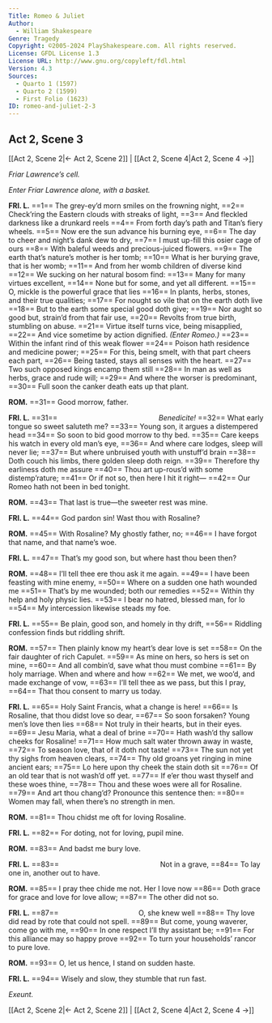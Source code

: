 ```yaml
---
Title: Romeo & Juliet
Author: 
  - William Shakespeare
Genre: Tragedy
Copyright: ©2005-2024 PlayShakespeare.com. All rights reserved.
License: GFDL License 1.3
License URL: http://www.gnu.org/copyleft/fdl.html
Version: 4.3
Sources:
  - Quarto 1 (1597)
  - Quarto 2 (1599)
  - First Folio (1623)
ID: romeo-and-juliet-2-3
---
```


## Act 2, Scene 3
[[Act 2, Scene 2|← Act 2, Scene 2]] | [[Act 2, Scene 4|Act 2, Scene 4 →]]

*Friar Lawrence’s cell.*

*Enter Friar Lawrence alone, with a basket.*

**FRI. L.**
==1== The grey-ey’d morn smiles on the frowning night,
==2== Check’ring the Eastern clouds with streaks of light,
==3== And fleckled darkness like a drunkard reels
==4== From forth day’s path and Titan’s fiery wheels.
==5== Now ere the sun advance his burning eye,
==6== The day to cheer and night’s dank dew to dry,
==7== I must up-fill this osier cage of ours
==8== With baleful weeds and precious-juiced flowers.
==9== The earth that’s nature’s mother is her tomb;
==10== What is her burying grave, that is her womb;
==11== And from her womb children of diverse kind
==12== We sucking on her natural bosom find:
==13== Many for many virtues excellent,
==14== None but for some, and yet all different.
==15== O, mickle is the powerful grace that lies
==16== In plants, herbs, stones, and their true qualities;
==17== For nought so vile that on the earth doth live
==18== But to the earth some special good doth give;
==19== Nor aught so good but, strain’d from that fair use,
==20== Revolts from true birth, stumbling on abuse.
==21== Virtue itself turns vice, being misapplied,
==22== And vice sometime by action dignified.
*(Enter Romeo.)*
==23== Within the infant rind of this weak flower
==24== Poison hath residence and medicine power;
==25== For this, being smelt, with that part cheers each part,
==26== Being tasted, stays all senses with the heart.
==27== Two such opposed kings encamp them still
==28== In man as well as herbs, grace and rude will;
==29== And where the worser is predominant,
==30== Full soon the canker death eats up that plant.

**ROM.**
==31== Good morrow, father.

**FRI. L.**
==31==               *Benedicite!*
==32== What early tongue so sweet saluteth me?
==33== Young son, it argues a distempered head
==34== So soon to bid good morrow to thy bed.
==35== Care keeps his watch in every old man’s eye,
==36== And where care lodges, sleep will never lie;
==37== But where unbruised youth with unstuff’d brain
==38== Doth couch his limbs, there golden sleep doth reign.
==39== Therefore thy earliness doth me assure
==40== Thou art up-rous’d with some distemp’rature;
==41== Or if not so, then here I hit it right⁠—
==42== Our Romeo hath not been in bed tonight.

**ROM.**
==43== That last is true—the sweeter rest was mine.

**FRI. L.**
==44== God pardon sin! Wast thou with Rosaline?

**ROM.**
==45== With Rosaline? My ghostly father, no;
==46== I have forgot that name, and that name’s woe.

**FRI. L.**
==47== That’s my good son, but where hast thou been then?

**ROM.**
==48== I’ll tell thee ere thou ask it me again.
==49== I have been feasting with mine enemy,
==50== Where on a sudden one hath wounded me
==51== That’s by me wounded; both our remedies
==52== Within thy help and holy physic lies.
==53== I bear no hatred, blessed man, for lo
==54== My intercession likewise steads my foe.

**FRI. L.**
==55== Be plain, good son, and homely in thy drift,
==56== Riddling confession finds but riddling shrift.

**ROM.**
==57== Then plainly know my heart’s dear love is set
==58== On the fair daughter of rich Capulet.
==59== As mine on hers, so hers is set on mine,
==60== And all combin’d, save what thou must combine
==61== By holy marriage. When and where and how
==62== We met, we woo’d, and made exchange of vow,
==63== I’ll tell thee as we pass, but this I pray,
==64== That thou consent to marry us today.

**FRI. L.**
==65== Holy Saint Francis, what a change is here!
==66== Is Rosaline, that thou didst love so dear,
==67== So soon forsaken? Young men’s love then lies
==68== Not truly in their hearts, but in their eyes.
==69== Jesu Maria, what a deal of brine
==70== Hath wash’d thy sallow cheeks for Rosaline!
==71== How much salt water thrown away in waste,
==72== To season love, that of it doth not taste!
==73== The sun not yet thy sighs from heaven clears,
==74== Thy old groans yet ringing in mine ancient ears;
==75== Lo here upon thy cheek the stain doth sit
==76== Of an old tear that is not wash’d off yet.
==77== If e’er thou wast thyself and these woes thine,
==78== Thou and these woes were all for Rosaline.
==79== And art thou chang’d? Pronounce this sentence then:
==80== Women may fall, when there’s no strength in men.

**ROM.**
==81== Thou chidst me oft for loving Rosaline.

**FRI. L.**
==82== For doting, not for loving, pupil mine.

**ROM.**
==83== And badst me bury love.

**FRI. L.**
==83==               Not in a grave,
==84== To lay one in, another out to have.

**ROM.**
==85== I pray thee chide me not. Her I love now
==86== Doth grace for grace and love for love allow;
==87== The other did not so.

**FRI. L.**
==87==            O, she knew well
==88== Thy love did read by rote that could not spell.
==89== But come, young waverer, come go with me,
==90== In one respect I’ll thy assistant be;
==91== For this alliance may so happy prove
==92== To turn your households’ rancor to pure love.

**ROM.**
==93== O, let us hence, I stand on sudden haste.

**FRI. L.**
==94== Wisely and slow, they stumble that run fast.

*Exeunt.*

[[Act 2, Scene 2|← Act 2, Scene 2]] | [[Act 2, Scene 4|Act 2, Scene 4 →]]